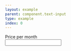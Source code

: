 ```yaml
---
layout: example
parent: component.text-input
type: example
index: 0
---
```


<div>
    <label class="ds_label" for="price">Price per month</label>
    <div class="ds_currency-wrapper" data-symbol="$">
        <input class="ds_input  ds_input--fixed-4" type="text" id="price" />
    </div>
</div>
